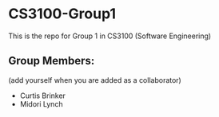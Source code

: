 # CS3100-Group1

This is the repo for Group 1 in CS3100 (Software Engineering)


## Group Members: 
(add yourself when you are added as a collaborator)
- Curtis Brinker
- Midori Lynch
